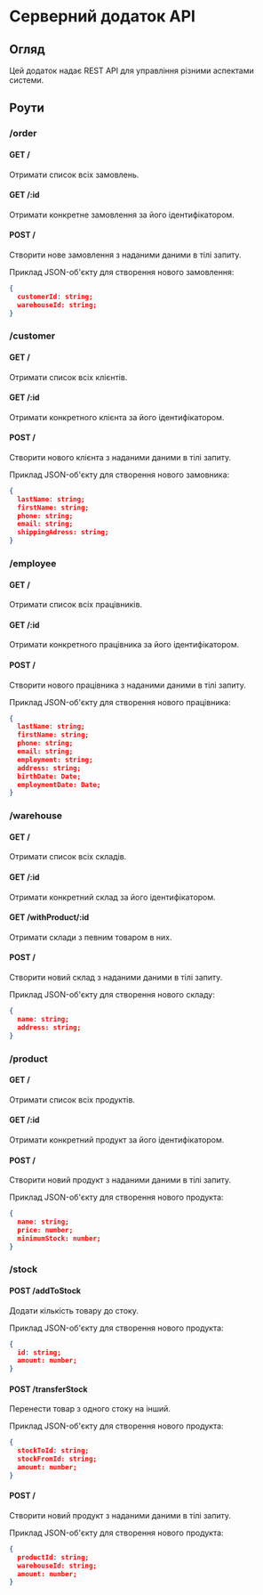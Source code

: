 # Серверний додаток API

## Огляд

Цей додаток надає REST API для управління різними аспектами системи.

## Роути

### /order

#### GET /

Отримати список всіх замовлень.

#### GET /:id

Отримати конкретне замовлення за його ідентифікатором.

#### POST /

Створити нове замовлення з наданими даними в тілі запиту.

Приклад JSON-об'єкту для створення нового замовлення:
```json
{
  customerId: string;
  warehouseId: string;
}
```

### /customer

#### GET /

Отримати список всіх клієнтів.

#### GET /:id

Отримати конкретного клієнта за його ідентифікатором.

#### POST /

Створити нового клієнта з наданими даними в тілі запиту.

Приклад JSON-об'єкту для створення нового замовника:
```json
{
  lastName: string;
  firstName: string;
  phone: string;
  email: string;
  shippingAdress: string;
}
```

### /employee

#### GET /

Отримати список всіх працівників.

#### GET /:id

Отримати конкретного працівника за його ідентифікатором.

#### POST /

Створити нового працівника з наданими даними в тілі запиту.

Приклад JSON-об'єкту для створення нового працівника:
```json
{
  lastName: string;
  firstName: string;
  phone: string;
  email: string;
  employment: string;
  address: string;
  birthDate: Date;
  employmentDate: Date;
}
```

### /warehouse

#### GET /

Отримати список всіх складів.

#### GET /:id

Отримати конкретний склад за його ідентифікатором.

#### GET /withProduct/:id

Отримати склади з певним товаром в них.

#### POST /

Створити новий склад з наданими даними в тілі запиту.

Приклад JSON-об'єкту для створення нового складу:
```json
{
  name: string;
  address: string;
}
```

### /product

#### GET /

Отримати список всіх продуктів.

#### GET /:id

Отримати конкретний продукт за його ідентифікатором.

#### POST /

Створити новий продукт з наданими даними в тілі запиту.

Приклад JSON-об'єкту для створення нового продукта:
```json
{
  name: string;
  price: number;
  minimumStock: number;
}
```

### /stock

#### POST /addToStock

Додати кількість товару до стоку.

Приклад JSON-об'єкту для створення нового продукта:
```json
{
  id: string;
  amount: number;
}
```

#### POST /transferStock

Перенести товар з одного стоку на інший.

Приклад JSON-об'єкту для створення нового продукта:
```json
{
  stockToId: string;
  stockFromId: string;
  amount: number;
}
```

#### POST /

Створити новий продукт з наданими даними в тілі запиту.

Приклад JSON-об'єкту для створення нового продукта:
```json
{
  productId: string;
  warehouseId: string;
  amount: number;
}
```
